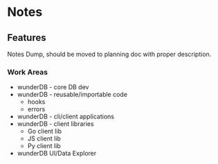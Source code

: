 # Notes


## Features

Notes Dump, should be moved to planning doc with proper description.

### Work Areas

- wunderDB - core DB dev
- wunderDB - reusable/importable code
  - hooks
  - errors 
- wunderDB - cli/client applications
- wunderDB - client libraries
  - Go client lib
  - JS client lib
  - Py client lib
- wunderDB UI/Data Explorer
